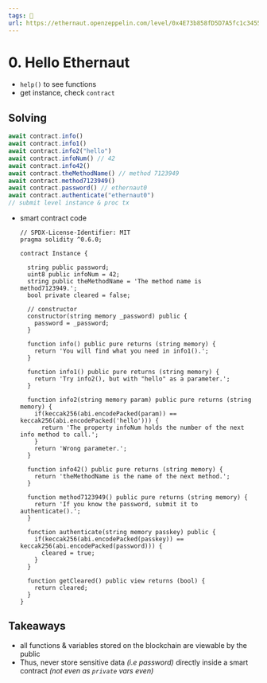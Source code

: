 ```yaml
---
tags: 🥷
url: https://ethernaut.openzeppelin.com/level/0x4E73b858fD5D7A5fc1c3455061dE52a53F35d966
---
```


# 0. Hello Ethernaut

- `help()` to see functions
- get instance, check `contract`
## Solving
```javascript
await contract.info()
await contract.info1()
await contract.info2("hello")
await contract.infoNum() // 42
await contract.info42()
await contract.theMethodName() // method 7123949
await contract.method7123949()
await contract.password() // ethernaut0
await contract.authenticate("ethernaut0")
// submit level instance & proc tx
```
- smart contract code
	```solidity
	// SPDX-License-Identifier: MIT
	pragma solidity ^0.6.0;

	contract Instance {

	  string public password;
	  uint8 public infoNum = 42;
	  string public theMethodName = 'The method name is method7123949.';
	  bool private cleared = false;

	  // constructor
	  constructor(string memory _password) public {
		password = _password;
	  }

	  function info() public pure returns (string memory) {
		return 'You will find what you need in info1().';
	  }

	  function info1() public pure returns (string memory) {
		return 'Try info2(), but with "hello" as a parameter.';
	  }

	  function info2(string memory param) public pure returns (string memory) {
		if(keccak256(abi.encodePacked(param)) == keccak256(abi.encodePacked('hello'))) {
		  return 'The property infoNum holds the number of the next info method to call.';
		}
		return 'Wrong parameter.';
	  }

	  function info42() public pure returns (string memory) {
		return 'theMethodName is the name of the next method.';
	  }

	  function method7123949() public pure returns (string memory) {
		return 'If you know the password, submit it to authenticate().';
	  }

	  function authenticate(string memory passkey) public {
		if(keccak256(abi.encodePacked(passkey)) == keccak256(abi.encodePacked(password))) {
		  cleared = true;
		}
	  }

	  function getCleared() public view returns (bool) {
		return cleared;
	  }
	}
	```

## Takeaways
- all functions & variables stored on the blockchain are viewable by the public
- Thus, never store sensitive data *(i.e password)* directly inside a smart contract *(not even as `private` vars even)*



